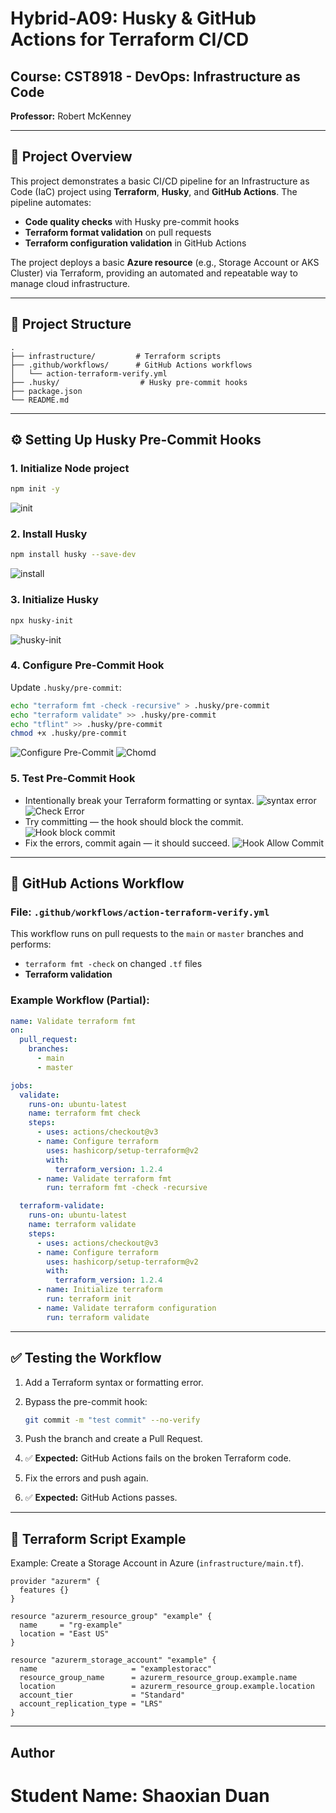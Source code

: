 # Hybrid-A09: Husky & GitHub Actions for Terraform CI/CD

## Course: CST8918 - DevOps: Infrastructure as Code  
**Professor:** Robert McKenney

---

## 📜 Project Overview

This project demonstrates a basic CI/CD pipeline for an Infrastructure as Code (IaC) project using **Terraform**, **Husky**, and **GitHub Actions**. The pipeline automates:

- **Code quality checks** with Husky pre-commit hooks
- **Terraform format validation** on pull requests
- **Terraform configuration validation** in GitHub Actions

The project deploys a basic **Azure resource** (e.g., Storage Account or AKS Cluster) via Terraform, providing an automated and repeatable way to manage cloud infrastructure.

---

## 📂 Project Structure

```
.
├── infrastructure/         # Terraform scripts
├── .github/workflows/      # GitHub Actions workflows
│   └── action-terraform-verify.yml
├── .husky/                  # Husky pre-commit hooks
├── package.json
└── README.md
```

---

## ⚙️ Setting Up Husky Pre-Commit Hooks

### 1. Initialize Node project
```bash
npm init -y
```
![init](./images/1.png)
### 2. Install Husky
```bash
npm install husky --save-dev
```
![install](./images/2.png)

### 3. Initialize Husky
```bash
npx husky-init
```
![husky-init](./images/3.png)

### 4. Configure Pre-Commit Hook
Update `.husky/pre-commit`:
```bash
echo "terraform fmt -check -recursive" > .husky/pre-commit
echo "terraform validate" >> .husky/pre-commit
echo "tflint" >> .husky/pre-commit
chmod +x .husky/pre-commit
```
![Configure Pre-Commit](./images/4.png)
![Chomd](./images/5.png)
### 5. Test Pre-Commit Hook
- Intentionally break your Terraform formatting or syntax.
![syntax error](./images/6.png)
![Check Error](./images/7.png)
- Try committing — the hook should block the commit.
![Hook block commit](./images/8.png)
- Fix the errors, commit again — it should succeed.
![Hook Allow Commit](./images/9.png)

---

## 🔄 GitHub Actions Workflow

### File: `.github/workflows/action-terraform-verify.yml`

This workflow runs on pull requests to the `main` or `master` branches and performs:

- `terraform fmt -check` on changed `.tf` files
- **Terraform validation**

### Example Workflow (Partial):

```yaml
name: Validate terraform fmt
on:
  pull_request:
    branches:
      - main
      - master

jobs:
  validate:
    runs-on: ubuntu-latest
    name: terraform fmt check
    steps:
      - uses: actions/checkout@v3
      - name: Configure terraform
        uses: hashicorp/setup-terraform@v2
        with:
          terraform_version: 1.2.4
      - name: Validate terraform fmt
        run: terraform fmt -check -recursive

  terraform-validate:
    runs-on: ubuntu-latest
    name: terraform validate
    steps:
      - uses: actions/checkout@v3
      - name: Configure terraform
        uses: hashicorp/setup-terraform@v2
        with:
          terraform_version: 1.2.4
      - name: Initialize terraform
        run: terraform init
      - name: Validate terraform configuration
        run: terraform validate
```

---

## ✅ Testing the Workflow

1. Add a Terraform syntax or formatting error.
2. Bypass the pre-commit hook:
   ```bash
   git commit -m "test commit" --no-verify
   ```
   
3. Push the branch and create a Pull Request.
4. ✅ **Expected:** GitHub Actions fails on the broken Terraform code.
5. Fix the errors and push again.
6. ✅ **Expected:** GitHub Actions passes.

---

## 🚀 Terraform Script Example

Example: Create a Storage Account in Azure (`infrastructure/main.tf`).

```hcl
provider "azurerm" {
  features {}
}

resource "azurerm_resource_group" "example" {
  name     = "rg-example"
  location = "East US"
}

resource "azurerm_storage_account" "example" {
  name                     = "examplestoracc"
  resource_group_name      = azurerm_resource_group.example.name
  location                 = azurerm_resource_group.example.location
  account_tier             = "Standard"
  account_replication_type = "LRS"
}
```

---

## Author
# Student Name: Shaoxian Duan
